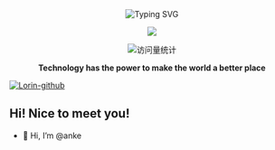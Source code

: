 <div align="center">
  
  <!-- dynamic typing effect 动态打字效果 -->
  <div align="center">
      <img src="https://readme-typing-svg.demolab.com?font=Fira+Code&pause=1000&width=435&lines=println(%22Hello%2C%20World%22); 安可&center=true&size=27" alt="Typing SVG" />
  </div>

  <!-- knock code pictures 敲代码的图片 -->
  <img src="https://cdn.jsdelivr.net/gh/sun0225SUN/sun0225SUN/assets/images/coding.gif" /><br>

  <!-- profile logo 个人资料徽标 -->
  <div align="center">
    <!-- visitor statistics logo 访问量统计徽标 -->
    <img src="https://komarev.com/ghpvc/?username=Lorin-github&label=Views&color=0e75b6&style=flat" alt="访问量统计" />
  </div>
<p><b>Technology has the power to make the world a better place</b></p>
</div>

[![Lorin-github](https://github-readme-stats.vercel.app/api?username=weianke-github)](https://github.com/anuraghazra/github-readme-stats)


## Hi! Nice to meet you!

<!-- 个人简介 -->
- 👋 Hi, I’m @anke
